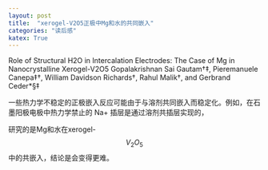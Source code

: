 ```yaml
---
layout: post
title:  "xerogel-V2O5正极中Mg和水的共同嵌入"
categories: "读后感"
katex: True
---
```




Role of Structural H2O in Intercalation Electrodes: The Case of Mg in Nanocrystalline Xerogel-V2O5
Gopalakrishnan Sai Gautam†‡, Pieremanuele Canepa‡†, William Davidson Richards†, Rahul Malik†, and Gerbrand Ceder*§‡

一些热力学不稳定的正极嵌入反应可能由于与溶剂共同嵌入而稳定化。例如，在石墨阳极电极中热力学禁止的 Na+ 插层是通过溶剂共插层实现的，

研究的是Mg和水在xerogel-$$V_2O_5$$中的共嵌入，结论是会变得更难。